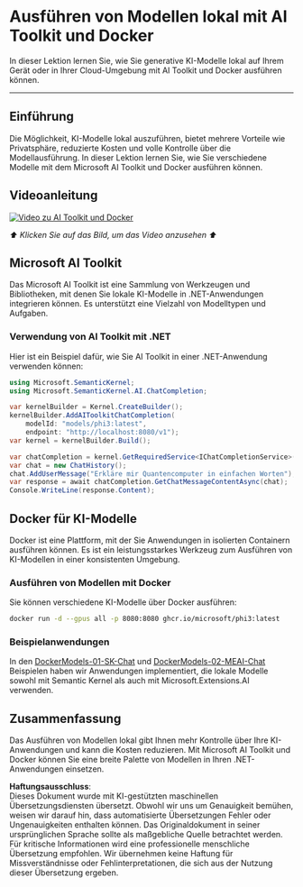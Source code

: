 # Ausführen von Modellen lokal mit AI Toolkit und Docker

In dieser Lektion lernen Sie, wie Sie generative KI-Modelle lokal auf Ihrem Gerät oder in Ihrer Cloud-Umgebung mit AI Toolkit und Docker ausführen können.

---

## Einführung

Die Möglichkeit, KI-Modelle lokal auszuführen, bietet mehrere Vorteile wie Privatsphäre, reduzierte Kosten und volle Kontrolle über die Modellausführung. In dieser Lektion lernen Sie, wie Sie verschiedene Modelle mit dem Microsoft AI Toolkit und Docker ausführen können.

## Videoanleitung

[![Video zu AI Toolkit und Docker](https://img.youtube.com/vi/1GwmV1PGRjI/0.jpg)](https://youtu.be/1GwmV1PGRjI?feature=shared)

_⬆️ Klicken Sie auf das Bild, um das Video anzusehen ⬆️_

## Microsoft AI Toolkit

Das Microsoft AI Toolkit ist eine Sammlung von Werkzeugen und Bibliotheken, mit denen Sie lokale KI-Modelle in .NET-Anwendungen integrieren können. Es unterstützt eine Vielzahl von Modelltypen und Aufgaben.

### Verwendung von AI Toolkit mit .NET

Hier ist ein Beispiel dafür, wie Sie AI Toolkit in einer .NET-Anwendung verwenden können:

```csharp
using Microsoft.SemanticKernel;
using Microsoft.SemanticKernel.AI.ChatCompletion;

var kernelBuilder = Kernel.CreateBuilder();
kernelBuilder.AddAIToolkitChatCompletion(
    modelId: "models/phi3:latest", 
    endpoint: "http://localhost:8080/v1");
var kernel = kernelBuilder.Build();

var chatCompletion = kernel.GetRequiredService<IChatCompletionService>();
var chat = new ChatHistory();
chat.AddUserMessage("Erkläre mir Quantencomputer in einfachen Worten");
var response = await chatCompletion.GetChatMessageContentAsync(chat);
Console.WriteLine(response.Content);
```

## Docker für KI-Modelle

Docker ist eine Plattform, mit der Sie Anwendungen in isolierten Containern ausführen können. Es ist ein leistungsstarkes Werkzeug zum Ausführen von KI-Modellen in einer konsistenten Umgebung.

### Ausführen von Modellen mit Docker

Sie können verschiedene KI-Modelle über Docker ausführen:

```bash
docker run -d --gpus all -p 8080:8080 ghcr.io/microsoft/phi3:latest
```

### Beispielanwendungen

In den [DockerModels-01-SK-Chat](./src/DockerModels-01-SK-Chat) und [DockerModels-02-MEAI-Chat](./src/DockerModels-02-MEAI-Chat) Beispielen haben wir Anwendungen implementiert, die lokale Modelle sowohl mit Semantic Kernel als auch mit Microsoft.Extensions.AI verwenden.

## Zusammenfassung

Das Ausführen von Modellen lokal gibt Ihnen mehr Kontrolle über Ihre KI-Anwendungen und kann die Kosten reduzieren. Mit Microsoft AI Toolkit und Docker können Sie eine breite Palette von Modellen in Ihren .NET-Anwendungen einsetzen.

**Haftungsausschluss**:  
Dieses Dokument wurde mit KI-gestützten maschinellen Übersetzungsdiensten übersetzt. Obwohl wir uns um Genauigkeit bemühen, weisen wir darauf hin, dass automatisierte Übersetzungen Fehler oder Ungenauigkeiten enthalten können. Das Originaldokument in seiner ursprünglichen Sprache sollte als maßgebliche Quelle betrachtet werden. Für kritische Informationen wird eine professionelle menschliche Übersetzung empfohlen. Wir übernehmen keine Haftung für Missverständnisse oder Fehlinterpretationen, die sich aus der Nutzung dieser Übersetzung ergeben.